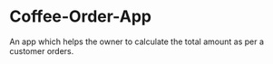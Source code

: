# Coffee-Order-App
An app which helps the owner to calculate the total amount as per a customer orders.
